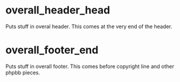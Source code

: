 overall_header_head
===================

Puts stuff in overal header.
This comes at the very end of the header.

overall_footer_end
==================

Puts stuff in overall footer.
This comes before copyright line and other phpbb pieces.